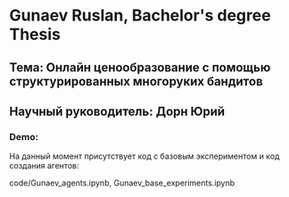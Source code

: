 # Gunaev Ruslan, Bachelor's degree Thesis

## Тема: Онлайн ценообразование с помощью структурированных многоруких бандитов

## Научный руководитель: Дорн Юрий

### Demo:

На данный момент присутствует код с базовым экспериментом и код создания агентов:

code/Gunaev_agents.ipynb, Gunaev_base_experiments.ipynb
